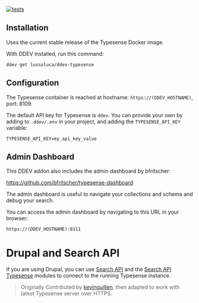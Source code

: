 [![tests](https://github.com/lussoluca/ddev-typesense/actions/workflows/tests.yml/badge.svg)](https://github.com/lussoluca/ddev-typesense/actions/workflows/tests.yml)

## Installation

Uses the current stable release of the Typesense Docker image.

With DDEV installed, run this command:

`ddev get lussoluca/ddev-typesense`

## Configuration

The Typesense container is reached at hostname: `https://(DDEV_HOSTNAME)`, port: 8109.

The default API key for Typesense is `ddev`. You can provide your own by adding to `.ddev/.env` in your project, and adding the `TYPESENSE_API_KEY` variable:

`TYPESENSE_API_KEY=my_api_key_value`

## Admin Dashboard

This DDEV addon also includes the admin dashboard by bfritscher:

https://github.com/bfritscher/typesense-dashboard

The admin dashboard is useful to navigate your collections and schema and debug your search.

You can access the admin dashboard by navigating to this URL in your browser:

`https://(DDEV_HOSTNAME):8111`

# Drupal and Search API

If you are using Drupal, you can use [Search API](https://www.drupal.org/project/search_api) and the [Search API Typesense](https://www.drupal.org/project/search_api_typesense) modules to connect to the running Typesense instance.

> Originally Contributed by [kevinquillen](https://github.com/kevinquillen), then adapted to work with latest Typesense server over HTTPS.

